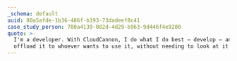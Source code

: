 ```yaml
---
_schema: default
uuid: 80a5afde-1b36-486f-b193-73dadeef8c41
case_study_person: 780a4139-082d-4d29-b963-9d446f4e9200
quote: >-
  I'm a developer. With CloudCannon, I do what I do best — develop — and then
  offload it to whoever wants to use it, without needing to look at it anymore.
---
```

